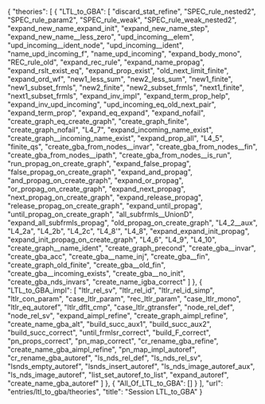 {
    "theories": [
        {
            "LTL_to_GBA": [
                "discard_stat_refine",
                "SPEC_rule_nested2",
                "SPEC_rule_param2",
                "SPEC_rule_weak",
                "SPEC_rule_weak_nested2",
                "expand_new_name_expand_init",
                "expand_new_name_step",
                "expand_new_name__less_zero",
                "upd_incoming__elem",
                "upd_incoming__ident_node",
                "upd_incoming__ident",
                "name_upd_incoming_f",
                "name_upd_incoming",
                "expand_body_mono",
                "REC_rule_old",
                "expand_rec_rule",
                "expand_name_propag",
                "expand_rslt_exist_eq",
                "expand_prop_exist",
                "old_next_limit_finite",
                "expand_ord_wf",
                "new1_less_sum",
                "new2_less_sum",
                "new1_finite",
                "new1_subset_frmls",
                "new2_finite",
                "new2_subset_frmls",
                "next1_finite",
                "next1_subset_frmls",
                "expand_inv_impl",
                "expand_term_prop_help",
                "expand_inv_upd_incoming",
                "upd_incoming_eq_old_next_pair",
                "expand_term_prop",
                "expand_eq_expand",
                "expand_nofail",
                "create_graph_eq_create_graph",
                "create_graph_finite",
                "create_graph_nofail",
                "L4_7",
                "expand_incoming_name_exist",
                "create_graph__incoming_name_exist",
                "expand_prop_all",
                "L4_5",
                "finite_qs",
                "create_gba_from_nodes__invar",
                "create_gba_from_nodes__fin",
                "create_gba_from_nodes__ipath",
                "create_gba_from_nodes__is_run",
                "run_propag_on_create_graph",
                "expand_false_propag",
                "false_propag_on_create_graph",
                "expand_and_propag",
                "and_propag_on_create_graph",
                "expand_or_propag",
                "or_propag_on_create_graph",
                "expand_next_propag",
                "next_propag_on_create_graph",
                "expand_release_propag",
                "release_propag_on_create_graph",
                "expand_until_propag",
                "until_propag_on_create_graph",
                "all_subfrmls__UnionD",
                "expand_all_subfrmls_propag",
                "old_propag_on_create_graph",
                "L4_2__aux",
                "L4_2a",
                "L4_2b",
                "L4_2c",
                "L4_8'",
                "L4_8",
                "expand_expand_init_propag",
                "expand_init_propag_on_create_graph",
                "L4_6",
                "L4_9",
                "L4_10",
                "create_graph__name_ident",
                "create_graph_precond",
                "create_gba__invar",
                "create_gba_acc",
                "create_gba__name_inj",
                "create_gba__fin",
                "create_graph_old_finite",
                "create_gba__old_fin",
                "create_gba__incoming_exists",
                "create_gba__no_init",
                "create_gba_nds_invars",
                "create_name_igba_correct"
            ]
        },
        {
            "LTL_to_GBA_impl": [
                "ltlr_rel_sv",
                "ltlr_rel_id",
                "ltlr_rel_id_simp",
                "ltlr_con_param",
                "case_ltlr_param",
                "rec_ltlr_param",
                "case_ltlr_mono",
                "ltlr_eq_autoref",
                "ltlr_dflt_cmp",
                "case_ltlr_gtransfer",
                "node_rel_def",
                "node_rel_sv",
                "expand_aimpl_refine",
                "create_graph_aimpl_refine",
                "create_name_gba_alt",
                "build_succ_aux1",
                "build_succ_aux2",
                "build_succ_correct",
                "until_frmlsr_correct",
                "build_F_correct",
                "pn_props_correct",
                "pn_map_correct",
                "cr_rename_gba_refine",
                "create_name_gba_aimpl_refine",
                "pn_map_impl_autoref",
                "cr_rename_gba_autoref",
                "ls_nds_rel_def",
                "ls_nds_rel_sv",
                "lsnds_empty_autoref",
                "lsnds_insert_autoref",
                "ls_nds_image_autoref_aux",
                "ls_nds_image_autoref",
                "list_set_autoref_to_list",
                "expand_autoref",
                "create_name_gba_autoref"
            ]
        },
        {
            "All_Of_LTL_to_GBA": []
        }
    ],
    "url": "entries/ltl_to_gba/theories",
    "title": "Session LTL_to_GBA"
}